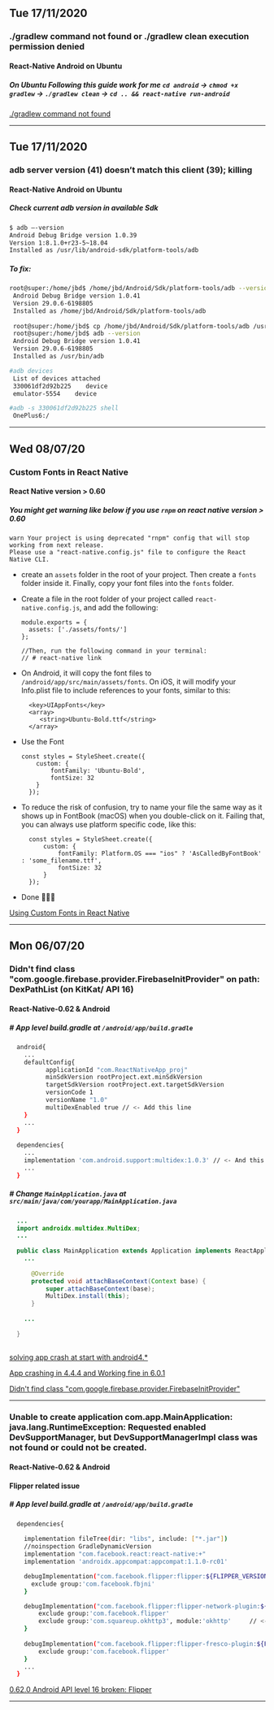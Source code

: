 ## Tue 17/11/2020
### ./gradlew command not found or ./gradlew clean execution permission denied
#### React-Native Android on Ubuntu

##### On Ubuntu Following this guide work for me `cd android` -> `chmod +x gradlew` -> `./gradlew clean` -> `cd .. && react-native run-android`

 [./gradlew command not found](https://stackoverflow.com/a/64278631/5277438)
 
---

## Tue 17/11/2020
### adb server version (41) doesn’t match this client (39); killing
#### React-Native Android on Ubuntu

##### Check current adb version in available Sdk
```sh
$ adb –-version
Android Debug Bridge version 1.0.39
Version 1:8.1.0+r23-5~18.04
Installed as /usr/lib/android-sdk/platform-tools/adb
```
##### To fix:
```sh
root@super:/home/jbd$ /home/jbd/Android/Sdk/platform-tools/adb --version
 Android Debug Bridge version 1.0.41
 Version 29.0.6-6198805
 Installed as /home/jbd/Android/Sdk/platform-tools/adb
 
 root@super:/home/jbd$ cp /home/jbd/Android/Sdk/platform-tools/adb /usr/bin/adb
 root@super:/home/jbd$ adb --version
 Android Debug Bridge version 1.0.41
 Version 29.0.6-6198805
 Installed as /usr/bin/adb

#adb devices
 List of devices attached
 330061df2d92b225    device
 emulator-5554    device

#adb -s 330061df2d92b225 shell
 OnePlus6:/
```

---

## Wed 08/07/20
### Custom Fonts in React Native
#### React Native version > 0.60

##### You might get warning like below if you use `rnpm` on react native version > 0.60
  ```
  warn Your project is using deprecated "rnpm" config that will stop working from next release. 
  Please use a "react-native.config.js" file to configure the React Native CLI.
  ```
  - create an `assets` folder in the root of your project. Then create a `fonts` folder inside it. 
    Finally, copy your font files into the `fonts` folder.
  - Create a file in the root folder of your project called `react-native.config.js`, and add the following:
  
    ```
    module.exports = {
      assets: ['./assets/fonts/']
    };
    
    //Then, run the following command in your terminal:
    // # react-native link
    ```
   - On Android, it will copy the font files to `/android/app/src/main/assets/fonts`. 
      On iOS, it will modify your Info.plist file to include references to your fonts, similar to this:
    
      ```
        <key>UIAppFonts</key>
        <array>
           <string>Ubuntu-Bold.ttf</string>
        </array>
      ```
    
   - Use the Font
   
      ```
      const styles = StyleSheet.create({
          custom: {
              fontFamily: 'Ubuntu-Bold',
              fontSize: 32
          }
        });
      ```
      
   - To reduce the risk of confusion, try to name your file the same way as it shows up in FontBook (macOS) when you double-click on it. Failing that, you can always use platform specific code, like this:
   
      ```
        const styles = StyleSheet.create({
            custom: {
                fontFamily: Platform.OS === "ios" ? 'AsCalledByFontBook' : 'some_filename.ttf',
                fontSize: 32
            }
        });
      ```
   - Done 🎉🎉🎉
   
 [Using Custom Fonts in React Native](https://www.youtube.com/watch?v=60XGVZffPeE)

---

## Mon 06/07/20
### Didn't find class "com.google.firebase.provider.FirebaseInitProvider" on path: DexPathList (on KitKat/ API 16)
#### React-Native-0.62 & Android

##### # App level build.gradle at `/android/app/build.gradle`
```sh
  android{
    ...
    defaultConfig{
          applicationId "com.ReactNativeApp_proj"
          minSdkVersion rootProject.ext.minSdkVersion
          targetSdkVersion rootProject.ext.targetSdkVersion
          versionCode 1
          versionName "1.0"
          multiDexEnabled true // <- Add this line
    }
    ...
  }
  
  dependencies{
    ...
    implementation 'com.android.support:multidex:1.0.3' // <- And this line
    ...
  }
```

##### # Change `MainApplication.java` at `src/main/java/com/yourapp/MainApplication.java`
```java
  ...
  import androidx.multidex.MultiDex;
  ...
  
  public class MainApplication extends Application implements ReactApplication {
    ...
    
      @Override 
      protected void attachBaseContext(Context base) {
          super.attachBaseContext(base);
          MultiDex.install(this);
      }
      
    ...
  
  }
  
```

[solving app crash at start with android4.*](https://github.com/invertase/react-native-firebase/issues/2147#issue-446576717)

[App crashing in 4.4.4 and Working fine in 6.0.1](https://github.com/firebase/quickstart-android/issues/105#issuecomment-449877090)

[Didn't find class "com.google.firebase.provider.FirebaseInitProvider"](https://stackoverflow.com/a/43318117/5277438)

---

### Unable to create application com.app.MainApplication: java.lang.RuntimeException: Requested enabled DevSupportManager, but DevSupportManagerImpl class was not found or could not be created.
#### React-Native-0.62 & Android
#### Flipper related issue

##### # App level build.gradle at `/android/app/build.gradle`
```sh
  dependencies{
  
    implementation fileTree(dir: "libs", include: ["*.jar"])
    //noinspection GradleDynamicVersion
    implementation "com.facebook.react:react-native:+"
    implementation 'androidx.appcompat:appcompat:1.1.0-rc01'

    debugImplementation("com.facebook.flipper:flipper:${FLIPPER_VERSION}") {
      exclude group:'com.facebook.fbjni'
    }

    debugImplementation("com.facebook.flipper:flipper-network-plugin:${FLIPPER_VERSION}") {
        exclude group:'com.facebook.flipper'
        exclude group:'com.squareup.okhttp3', module:'okhttp'     // <- Add this line
    }
    
    debugImplementation("com.facebook.flipper:flipper-fresco-plugin:${FLIPPER_VERSION}") {
        exclude group:'com.facebook.flipper'
    }
    ...
  }
```

[0.62.0 Android API level 16 broken: Flipper](https://github.com/facebook/react-native/issues/28481#issuecomment-645546195)

---

